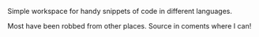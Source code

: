 Simple workspace for handy snippets of code in different languages.

Most have been robbed from other places. Source in coments where I can!